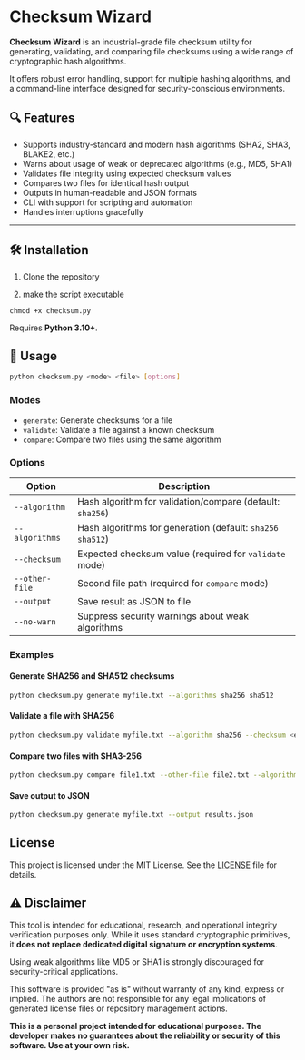 # Checksum Wizard

**Checksum Wizard** is an industrial-grade file checksum utility for generating, validating, and comparing file checksums using a wide range of cryptographic hash algorithms.

It offers robust error handling, support for multiple hashing algorithms, and a command-line interface designed for security-conscious environments.

## 🔍 Features

- Supports industry-standard and modern hash algorithms (SHA2, SHA3, BLAKE2, etc.)
- Warns about usage of weak or deprecated algorithms (e.g., MD5, SHA1)
- Validates file integrity using expected checksum values
- Compares two files for identical hash output
- Outputs in human-readable and JSON formats
- CLI with support for scripting and automation
- Handles interruptions gracefully

---

## 🛠 Installation

1. Clone the repository

2. make the script executable
```
chmod +x checksum.py
```

Requires **Python 3.10+**.

## 🚀 Usage

```bash
python checksum.py <mode> <file> [options]
```

### Modes

* `generate`: Generate checksums for a file
* `validate`: Validate a file against a known checksum
* `compare`: Compare two files using the same algorithm

### Options

| Option         | Description                                               |
| -------------- | --------------------------------------------------------- |
| `--algorithm`  | Hash algorithm for validation/compare (default: `sha256`) |
| `--algorithms` | Hash algorithms for generation (default: `sha256 sha512`) |
| `--checksum`   | Expected checksum value (required for `validate` mode)    |
| `--other-file` | Second file path (required for `compare` mode)            |
| `--output`     | Save result as JSON to file                               |
| `--no-warn`    | Suppress security warnings about weak algorithms          |

### Examples

#### Generate SHA256 and SHA512 checksums

```bash
python checksum.py generate myfile.txt --algorithms sha256 sha512
```

#### Validate a file with SHA256

```bash
python checksum.py validate myfile.txt --algorithm sha256 --checksum <expected_hash>
```

#### Compare two files with SHA3-256

```bash
python checksum.py compare file1.txt --other-file file2.txt --algorithm sha3_256
```

#### Save output to JSON

```bash
python checksum.py generate myfile.txt --output results.json
```

## License

This project is licensed under the MIT License. See the [LICENSE](LICENSE) file for details.

## ⚠️ Disclaimer

This tool is intended for educational, research, and operational integrity verification purposes only. While it uses standard cryptographic primitives, it **does not replace dedicated digital signature or encryption systems**.

Using weak algorithms like MD5 or SHA1 is strongly discouraged for security-critical applications.

This software is provided "as is" without warranty of any kind, express or implied. The authors are not responsible for any legal implications of generated license files or repository management actions.  

**This is a personal project intended for educational purposes. The developer makes no guarantees about the reliability or security of this software. Use at your own risk.**
